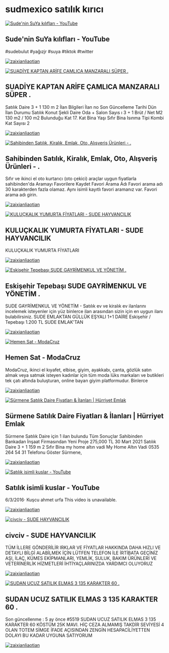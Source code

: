 # sudmexico satılık kırıcı
<a href="https://mnn.zoosnet.net/LR/Chatpre.aspx?id=MNN94995150&p=https://topgrinding.com/" target="_blank">![Sude'nin SuYa kılıfları - YouTube](https://github.com/technlg/images/blob/main/49.jpg)</a>
## Sude'nin SuYa kılıfları - YouTube
#sudebulut #yağızjr #suya #tiktok #twitter
<a href="https://mnn.zoosnet.net/LR/Chatpre.aspx?id=MNN94995150&p=https://topgrinding.com/" target="_blank"><img src="https://github.com/technlg/images/raw/main/chat11.jpg" alt="zaixianliaotian"/></a><a href="//whatsapp.shibangsoft.com/WhatsApp.php" ><img src="https://github.com/technlg/images/raw/main/chat11.png" alt=""></a>
<a href="https://mnn.zoosnet.net/LR/Chatpre.aspx?id=MNN94995150&p=https://topgrinding.com/" target="_blank">![SUADİYE KAPTAN ARİFE ÇAMLICA MANZARALI SÜPER .](https://github.com/technlg/images/blob/main/59.jpg)</a>
## SUADİYE KAPTAN ARİFE ÇAMLICA MANZARALI SÜPER .
Satılık Daire 3 + 1 130 m 2 İlan Bilgileri İlan no Son Güncelleme Tarihi Dün İlan Durumu Satılık Konut Şekli Daire Oda + Salon Sayıs ı 3 + 1 Brüt / Net M2 130 m2 / 100 m2 Bulunduğu Kat 17. Kat Bina Yaşı Sıfır Bina Isınma Tipi Kombi Kat Sayısı 2 
<a href="https://mnn.zoosnet.net/LR/Chatpre.aspx?id=MNN94995150&p=https://topgrinding.com/" target="_blank"><img src="https://github.com/technlg/images/raw/main/chat11.jpg" alt="zaixianliaotian"/></a><a href="//whatsapp.shibangsoft.com/WhatsApp.php" ><img src="https://github.com/technlg/images/raw/main/chat11.png" alt=""></a>
<a href="https://mnn.zoosnet.net/LR/Chatpre.aspx?id=MNN94995150&p=https://topgrinding.com/" target="_blank">![Sahibinden Satılık, Kiralık, Emlak, Oto, Alışveriş Ürünleri - .](https://github.com/technlg/images/blob/main/15.jpg)</a>
## Sahibinden Satılık, Kiralık, Emlak, Oto, Alışveriş Ürünleri - .
Sıfır ve ikinci el oto kurtarıcı (oto çekici) araçlar uygun fiyatlarla sahibinden'da Aramayı Favorilere Kaydet Favori Arama Adı Favori arama adı 30 karakterden fazla olamaz. Aynı isimli kayıtlı favori aramanız var. Favori arama adı girin.
<a href="https://mnn.zoosnet.net/LR/Chatpre.aspx?id=MNN94995150&p=https://topgrinding.com/" target="_blank"><img src="https://github.com/technlg/images/raw/main/chat11.jpg" alt="zaixianliaotian"/></a><a href="//whatsapp.shibangsoft.com/WhatsApp.php" ><img src="https://github.com/technlg/images/raw/main/chat11.png" alt=""></a>
<a href="https://mnn.zoosnet.net/LR/Chatpre.aspx?id=MNN94995150&p=https://topgrinding.com/" target="_blank">![KULUÇKALIK YUMURTA FİYATLARI - SUDE HAYVANCILIK](https://github.com/technlg/images/blob/main/4.jpg)</a>
## KULUÇKALIK YUMURTA FİYATLARI - SUDE HAYVANCILIK
KULUÇKALIK YUMURTA FİYATLARI
<a href="https://mnn.zoosnet.net/LR/Chatpre.aspx?id=MNN94995150&p=https://topgrinding.com/" target="_blank"><img src="https://github.com/technlg/images/raw/main/chat11.jpg" alt="zaixianliaotian"/></a><a href="//whatsapp.shibangsoft.com/WhatsApp.php" ><img src="https://github.com/technlg/images/raw/main/chat11.png" alt=""></a>
<a href="https://mnn.zoosnet.net/LR/Chatpre.aspx?id=MNN94995150&p=https://topgrinding.com/" target="_blank">![Eskişehir Tepebaşı SUDE GAYRİMENKUL VE YÖNETİM .](https://github.com/technlg/images/blob/main/65.jpg)</a>
## Eskişehir Tepebaşı SUDE GAYRİMENKUL VE YÖNETİM .
SUDE GAYRİMENKUL VE YÖNETİM - Satılık ev ve kiralık ev ilanlarını incelemek isteyenler için yüz binlerce ilan arasından sizin için en uygun ilanı bulabilirsiniz. SUDE EMLAKTAN GÜLLÜK EŞYALI 1+1 DAİRE Eskişehir / Tepebaşı 1.200 TL SUDE EMLAK'TAN 
<a href="https://mnn.zoosnet.net/LR/Chatpre.aspx?id=MNN94995150&p=https://topgrinding.com/" target="_blank"><img src="https://github.com/technlg/images/raw/main/chat11.jpg" alt="zaixianliaotian"/></a><a href="//whatsapp.shibangsoft.com/WhatsApp.php" ><img src="https://github.com/technlg/images/raw/main/chat11.png" alt=""></a>
<a href="https://mnn.zoosnet.net/LR/Chatpre.aspx?id=MNN94995150&p=https://topgrinding.com/" target="_blank">![Hemen Sat - ModaCruz](https://github.com/technlg/images/blob/main/33.jpg)</a>
## Hemen Sat - ModaCruz
ModaCruz, ikinci el kıyafet, elbise, giyim, ayakkabı, çanta, gözlük satın almak veya satmak isteyen kadınlar için tüm moda lüks markaları ve butikleri tek çatı altında buluşturan, online bayan giyim platformudur. Binlerce 
<a href="https://mnn.zoosnet.net/LR/Chatpre.aspx?id=MNN94995150&p=https://topgrinding.com/" target="_blank"><img src="https://github.com/technlg/images/raw/main/chat11.jpg" alt="zaixianliaotian"/></a><a href="//whatsapp.shibangsoft.com/WhatsApp.php" ><img src="https://github.com/technlg/images/raw/main/chat11.png" alt=""></a>
<a href="https://mnn.zoosnet.net/LR/Chatpre.aspx?id=MNN94995150&p=https://topgrinding.com/" target="_blank">![Sürmene Satılık Daire Fiyatları & İlanları | Hürriyet Emlak](https://github.com/technlg/images/blob/main/2.jpg)</a>
## Sürmene Satılık Daire Fiyatları & İlanları | Hürriyet Emlak
Sürmene Satılık Daire için 1 ilan bulundu Tüm Sonuçlar Sahibinden Bankadan İnşaat Firmasından Yeni Proje 275,000 TL 30 Mart 2021 Satılık Daire 3 + 1 159 m 2 Sıfır Bina my home altın vadi My Home Altın Vadi 0535 264 54 31 Telefonu Göster Sürmene, 
<a href="https://mnn.zoosnet.net/LR/Chatpre.aspx?id=MNN94995150&p=https://topgrinding.com/" target="_blank"><img src="https://github.com/technlg/images/raw/main/chat11.jpg" alt="zaixianliaotian"/></a><a href="//whatsapp.shibangsoft.com/WhatsApp.php" ><img src="https://github.com/technlg/images/raw/main/chat11.png" alt=""></a>
<a href="https://mnn.zoosnet.net/LR/Chatpre.aspx?id=MNN94995150&p=https://topgrinding.com/" target="_blank">![Satılık isimli kuslar - YouTube](https://github.com/technlg/images/blob/main/38.jpg)</a>
## Satılık isimli kuslar - YouTube
6/3/2016· Kuşcu ahmet urfa This video is unavailable.
<a href="https://mnn.zoosnet.net/LR/Chatpre.aspx?id=MNN94995150&p=https://topgrinding.com/" target="_blank"><img src="https://github.com/technlg/images/raw/main/chat11.jpg" alt="zaixianliaotian"/></a><a href="//whatsapp.shibangsoft.com/WhatsApp.php" ><img src="https://github.com/technlg/images/raw/main/chat11.png" alt=""></a>
<a href="https://mnn.zoosnet.net/LR/Chatpre.aspx?id=MNN94995150&p=https://topgrinding.com/" target="_blank">![civciv - SUDE HAYVANCILIK](https://github.com/technlg/images/blob/main/40.jpg)</a>
## civciv - SUDE HAYVANCILIK
TÜM İLLERE GÖNDERİLİR IRKLAR VE FİYATLAR HAKKINDA DAHA HIZLI VE DETAYLI BİLGİ ALABİLMEK İÇİN LÜTFEN TELEFON İLE İRTİBATA GEÇİNİZ AŞI, İLAÇ, KÜMES EKİPMANLARI, YEMLİK, SULUK, BAKIM ÜRÜNLERİ VE VETERİNERLİK HİZMETLERİ İHTİYAÇLARINIZDA YARDIMCI OLUYORUZ 
<a href="https://mnn.zoosnet.net/LR/Chatpre.aspx?id=MNN94995150&p=https://topgrinding.com/" target="_blank"><img src="https://github.com/technlg/images/raw/main/chat11.jpg" alt="zaixianliaotian"/></a><a href="//whatsapp.shibangsoft.com/WhatsApp.php" ><img src="https://github.com/technlg/images/raw/main/chat11.png" alt=""></a>
<a href="https://mnn.zoosnet.net/LR/Chatpre.aspx?id=MNN94995150&p=https://topgrinding.com/" target="_blank">![SUDAN UCUZ SATILIK ELMAS 3 135 KARAKTER 60 .](https://github.com/technlg/images/blob/main/56.jpg)</a>
## SUDAN UCUZ SATILIK ELMAS 3 135 KARAKTER 60 .
Son güncellenme : 5 ay önce #5519 SUDAN UCUZ SATILIK ELMAS 3 135 KARAKTER 60 KÖSTÜM 25K MAVI. HİÇ CEZA ALMAMIŞ TAKDİR SEVİYESİ 4 OLAN TOTEM SİMGE İFADE AÇISINDAN ZENGİN HESAPACİLİYETTEN DOLAYI BU KADAR UYGUNA SATIYORUM
<a href="https://mnn.zoosnet.net/LR/Chatpre.aspx?id=MNN94995150&p=https://topgrinding.com/" target="_blank"><img src="https://github.com/technlg/images/raw/main/chat11.jpg" alt="zaixianliaotian"/></a><a href="//whatsapp.shibangsoft.com/WhatsApp.php" ><img src="https://github.com/technlg/images/raw/main/chat11.png" alt=""></a>
